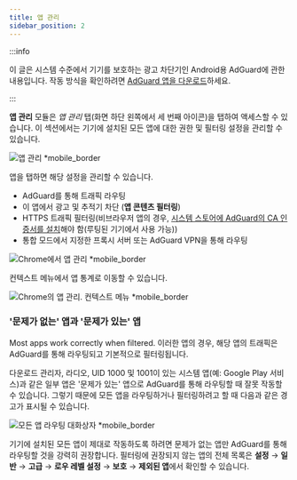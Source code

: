 ```yaml
---
title: 앱 관리
sidebar_position: 2
---
```


:::info

이 글은 시스템 수준에서 기기를 보호하는 광고 차단기인 Android용 AdGuard에 관한 내용입니다. 작동 방식을 확인하려면 [AdGuard 앱을 다운로드](https://agrd.io/download-kb-adblock)하세요.

:::

**앱 관리** 모듈은 _앱 관리_ 탭(화면 하단 왼쪽에서 세 번째 아이콘)을 탭하여 액세스할 수 있습니다. 이 섹션에서는 기기에 설치된 모든 앱에 대한 권한 및 필터링 설정을 관리할 수 있습니다.

![앱 관리 \*mobile\_border](https://cdn.adtidy.org/blog/new/9sakapp_management.png)

앱을 탭하면 해당 설정을 관리할 수 있습니다.

- AdGuard를 통해 트래픽 라우팅
- 이 앱에서 광고 및 추적기 차단 (**앱 콘텐츠 필터링**)
- HTTPS 트래픽 필터링(비브라우저 앱의 경우, [시스템 스토어에 AdGuard의 CA 인증서를 설치](/adguard-for-android/solving-problems/https-certificate-for-rooted/)해야 함(루팅된 기기에서 사용 가능))
- 통합 모드에서 지정한 프록시 서버 또는 AdGuard VPN을 통해 라우팅

![Chrome에서 앱 관리 \*mobile\_border](https://cdn.adtidy.org/blog/new/nvvgochrome_management.png)

컨텍스트 메뉴에서 앱 통계로 이동할 수 있습니다.

![Chrome의 앱 관리. 컨텍스트 메뉴 \*mobile\_border](https://cdn.adtidy.org/blog/new/4z85achome_management_context_menu.png)

### '문제가 없는' 앱과 '문제가 있는' 앱

Most apps work correctly when filtered. 이러한 앱의 경우, 해당 앱의 트래픽은 AdGuard를 통해 라우팅되고 기본적으로 필터링됩니다.

다운로드 관리자, 라디오, UID 1000 및 1001이 있는 시스템 앱(예: Google Play 서비스)과 같은 일부 앱은 '문제가 있는' 앱으로 AdGuard를 통해 라우팅할 때 잘못 작동할 수 있습니다. 그렇기 때문에 모든 앱을 라우팅하거나 필터링하려고 할 때 다음과 같은 경고가 표시될 수 있습니다.

![모든 앱 라우팅 대화상자 \*mobile\_border](https://cdn.adtidy.org/blog/new/6du8jiroute_all.png)

기기에 설치된 모든 앱이 제대로 작동하도록 하려면 문제가 없는 앱만 AdGuard를 통해 라우팅할 것을 강력히 권장합니다. 필터링에 권장되지 않는 앱의 전체 목록은 **설정** → **일반** → **고급** → **로우 레벨 설정** → **보호** → **제외된 앱**에서 확인할 수 있습니다.
